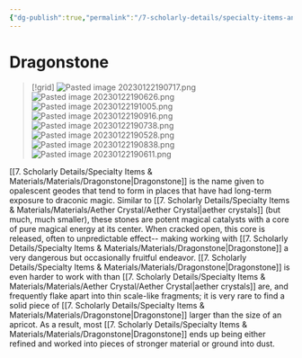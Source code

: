 ```yaml
---
{"dg-publish":true,"permalink":"/7-scholarly-details/specialty-items-and-materials/materials/dragonstone/","noteIcon":""}
---
```


# Dragonstone

>[!grid]
>![Pasted image 20230122190717.png](/img/user/x.%20Assets/Attachments/Pasted%20image%2020230122190717.png)
>![Pasted image 20230122190626.png](/img/user/x.%20Assets/Attachments/Pasted%20image%2020230122190626.png)
>![Pasted image 20230122191005.png](/img/user/x.%20Assets/Attachments/Pasted%20image%2020230122191005.png)
>![Pasted image 20230122190916.png](/img/user/x.%20Assets/Attachments/Pasted%20image%2020230122190916.png)
>![Pasted image 20230122190738.png](/img/user/x.%20Assets/Attachments/Pasted%20image%2020230122190738.png)
>![Pasted image 20230122190528.png](/img/user/x.%20Assets/Attachments/Pasted%20image%2020230122190528.png)
>![Pasted image 20230122190838.png](/img/user/x.%20Assets/Attachments/Pasted%20image%2020230122190838.png)
>![Pasted image 20230122190611.png](/img/user/x.%20Assets/Attachments/Pasted%20image%2020230122190611.png)

[[7. Scholarly Details/Specialty Items & Materials/Materials/Dragonstone\|Dragonstone]] is the name given to opalescent geodes that tend to form in places that have had long-term exposure to draconic magic. Similar to [[7. Scholarly Details/Specialty Items & Materials/Materials/Aether Crystal/Aether Crystal\|aether crystals]] (but much, much smaller), these stones are potent magical catalysts with a core of pure magical energy at its center. When cracked open, this core is released, often to unpredictable effect-- making working with [[7. Scholarly Details/Specialty Items & Materials/Materials/Dragonstone\|Dragonstone]] a very dangerous but occasionally fruitful endeavor. [[7. Scholarly Details/Specialty Items & Materials/Materials/Dragonstone\|Dragonstone]] is even harder to work with than [[7. Scholarly Details/Specialty Items & Materials/Materials/Aether Crystal/Aether Crystal\|aether crystals]] are, and frequently flake apart into thin scale-like fragments; it is very rare to find a solid piece of [[7. Scholarly Details/Specialty Items & Materials/Materials/Dragonstone\|Dragonstone]] larger than the size of an apricot. As a result, most [[7. Scholarly Details/Specialty Items & Materials/Materials/Dragonstone\|Dragonstone]] ends up being either refined and worked into pieces of stronger material or ground into dust. 